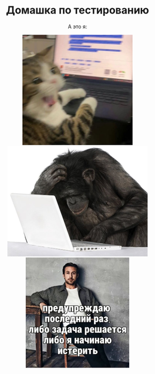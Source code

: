 <div align="center">
  <h1>Домашка по тестированию</h1> 
  <p>А это я:</p>
  <img src="/img/3.jpg" height="300"/>
  <img src="/img/2.jpg" height="300"/>
  <img src="/img/я.jpg" height="300"/>
</div>
